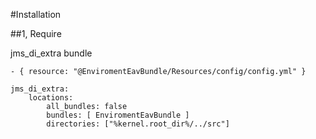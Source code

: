#Installation

##1, Require

jms_di_extra bundle

    - { resource: "@EnviromentEavBundle/Resources/config/config.yml" }
    
    jms_di_extra:
        locations:
            all_bundles: false
            bundles: [ EnviromentEavBundle ]
            directories: ["%kernel.root_dir%/../src"]